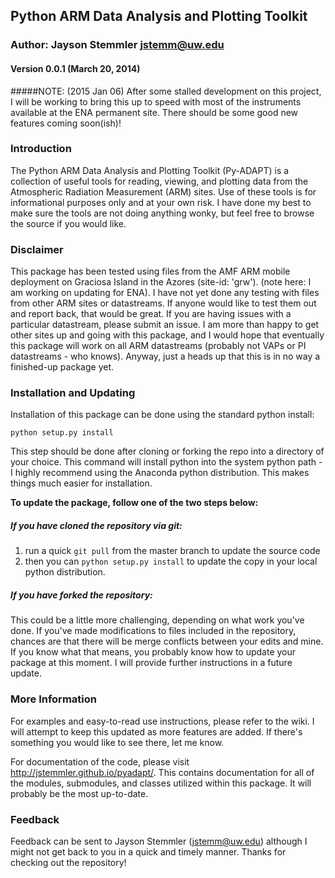 ## Python ARM Data Analysis and Plotting Toolkit
### Author: Jayson Stemmler <jstemm@uw.edu>
#### Version 0.0.1 (March 20, 2014)

#####NOTE: (2015 Jan 06)
After some stalled development on this project, I will be working to bring this up to speed with most of the instruments available at the ENA permanent site. There should be some good new features coming soon(ish)!

### Introduction

The Python ARM Data Analysis and Plotting Toolkit (Py-ADAPT) is a collection of useful tools for reading, viewing, and plotting data from the Atmospheric Radiation Measurement (ARM) sites. Use of these tools is for informational purposes only and at your own risk. I have done my best to make sure the tools are not doing anything wonky, but feel free to browse the source if you would like.

### Disclaimer

This package has been tested using files from the AMF ARM mobile deployment on Graciosa Island in the Azores (site-id: 'grw'). (note here: I am working on updating for ENA). I have not yet done any testing with files from other ARM sites or datastreams. If anyone would like to test them out and report back, that would be great. If you are having issues with a particular datastream, please submit an issue. I am more than happy to get other sites up and going with this package, and I would hope that eventually this package will work on all ARM datastreams (probably not VAPs or PI datastreams - who knows). Anyway, just a heads up that this is in no way a finished-up package yet.

### Installation and Updating

Installation of this package can be done using the standard python install: 
	
	python setup.py install
	
This step should be done after cloning or forking the repo into a directory of your choice. This command will install python into the system python path - I highly recommend using the Anaconda python distribution. This makes things much easier for installation.

**To update the package, follow one of the two steps below:**

##### If you have cloned the repository via git:
1. run a quick `git pull` from the master branch to update the source code
2. then you can `python setup.py install` to update the copy in your local python distribution.

##### If you have forked the repository:
This could be a little more challenging, depending on what work you've done. If you've made modifications to files included in the repository, chances are that there will be merge conflicts between your edits and mine. If you know what that means, you probably know how to update your package at this moment. I will provide further instructions in a future update.

### More Information

For examples and easy-to-read use instructions, please refer to the wiki. I will attempt to keep this updated as more features are added. If there's something you would like to see there, let me know.

For documentation of the code, please visit <http://jstemmler.github.io/pyadapt/>. This contains documentation for all of the modules, submodules, and classes utilized within this package. It will probably be the most up-to-date.

### Feedback

Feedback can be sent to Jayson Stemmler (<jstemm@uw.edu>) although I might not get back to you in a quick and timely manner. Thanks for checking out the repository!
